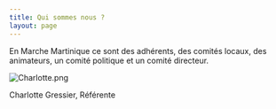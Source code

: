```yaml
---
title: Qui sommes nous ?
layout: page
---
```


<!--<table>

<tr>
<td>En Marche Martinique ce sont des adhérents, des comités locaux, des animateurs, un comité politique et un comité directeur. </td>
</tr>

<tr>
<td> <img src="/uploads/trombi/Charlotte.png" alt="Référente Charlotte Gressier"/><br/> Charlotte Gressier, Référente </td>
</tr>
<tr>
<td> <img src="/uploads/trombi/jacky.jpg" alt="Jacky Lecourtiller, Coordinateur"/><br/> Jacky Lecourtiller, Coordinateur </td>
</tr>

<tr>
<td> <img src="/uploads/trombi/laurence.jpg" alt="Laurence Louison, Expérimentations citoyennes"/><br/> Laurence Louison, Expérimentations citoyennes </td>
</tr>

<tr>
<td> <img src="/uploads/trombi/patrick.jpg" alt="Patrick Ultet, responsable logistique et finances"/><br/> Patrick Ultet, Responsable logistique et finances </td>
</tr>

<tr>
<td> <img src="/uploads/trombi/bolo.jpeg" alt="Bolo Michelin, Responsable Numérique"/><br/> Bolo Michelin, Responsable Numérique </td>
</tr>

<tr>
<td> <img src="/uploads/trombi/lili.jpg" alt="Lydia Beaulieu, co-responsable numérique en charge du site web et des réseaux sociaux"/><br/> Lydia Beaulieu, co-responsable numérique en charge du site web et des réseaux sociaux </td>
</tr>

<tr>
<td> <img src="/uploads/trombi/olivier.png" alt="Olivier Jean-Denis, emploi, formation, jeunesse"/><br/> Olivier Jean-Denis, emploi, formation, jeunesse </td>
</tr>

</table>
<style>
@import "/scss/settings";
@import "/scss/tools=";
img
{
max-width: 100%;
}
table
{
text-align : center;
}
td
{
background-color: aqua;
}
@media screen and (max-width: 650px) {
table {
width: 60%;
margin: auto;
}
}
@media screen and (max-width: 500px) {
table {
width: 40%;
margin-left :30px;
}
}
</style>-->

<!-- <table>
<tr>
<td> <img src="/uploads/Charlotte.png" alt="Référente Charlotte GRESSIER"></td>
<td>Charlotte GRESSIER, Référente </td>
</tr>
<tr>
<td><img src="/uploads/jacky.jpg" alt="Jacky Lecourtiller, Coordinateur"></td>
<td>Jacky Lecourtiller, Coordinateur</td>
</tr>
<tr>
<td><img src="/uploads/laurence.jpg" alt="Laurence LOUISON, Expérimentations citoyennes"></td>
<td>Laurence LOUISON, Expérimentations citoyennes</td>
</tr>
<tr>
<td><img src="/uploads/patrick.jpg" alt="Patrick Ultet, responsable logistique et finances"></td>
<td>Patrick Ultet, Responsable logistique et finances</td>
</tr>
<tr>
<td><img src="/uploads/bolo.jpeg" alt="Bolo Michelin, Responsable Numérique"></td>
<td>Bolo Michelin, Responsable Numérique</td>
</tr>
<tr>
<td><img src="/uploads/lili.jpg" alt="Lydia Beaulieu, co-responsable numérique en charge du site web et des réseaux sociaux"></td>
<td>Lydia Beaulieu, co-responsable numérique en charge du site web et des réseaux sociaux</td>
</tr>
<tr>
<td><img src="/uploads/olivier.png" alt="Olivier Jean-Denis, emploi, formation, jeunesse"></td>
<td>Olivier Jean-Denis, emploi, formation, jeunesse</td>
</tr>
</table> -->

En Marche Martinique ce sont des adhérents, des comités locaux, des animateurs, un comité politique et un comité directeur.

![Charlotte.png](/uploads/trombi/Charlotte.png)

Charlotte Gressier, Référente